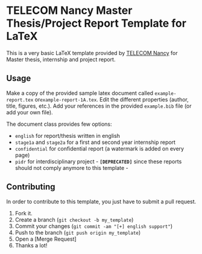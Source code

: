 TELECOM Nancy Master Thesis/Project Report Template for LaTeX
=========

This is a very basic LaTeX template provided by [TELECOM Nancy](http://www.telecomnancy.eu) for Master thesis, internship and project report.

Usage
----

Make a copy of the provided sample latex document called `example-report.tex` or`example-report-1A.tex`.
Edit the different properties (author, title, figures, etc.). Add your references in the provided `example.bib` file (or add your own file).

The document class provides few options:
- `english` for report/thesis written in english
- `stage1a` and `stage2a` for a first and second year internship report
- `confidential` for confidential report (a watermark is added on every page)
- `pidr` for interdisciplinary project - **`[DEPRECATED]`** since these reports should not comply anymore to this template -


Contributing
------------

In order to contribute to this template, you just have to submit a pull request.

1. Fork it.
2. Create a branch (`git checkout -b my_template`)
3. Commit your changes (`git commit -am "[+] english support"`)
4. Push to the branch (`git push origin my_template`)
5. Open a [Merge Request]
6. Thanks a lot!

